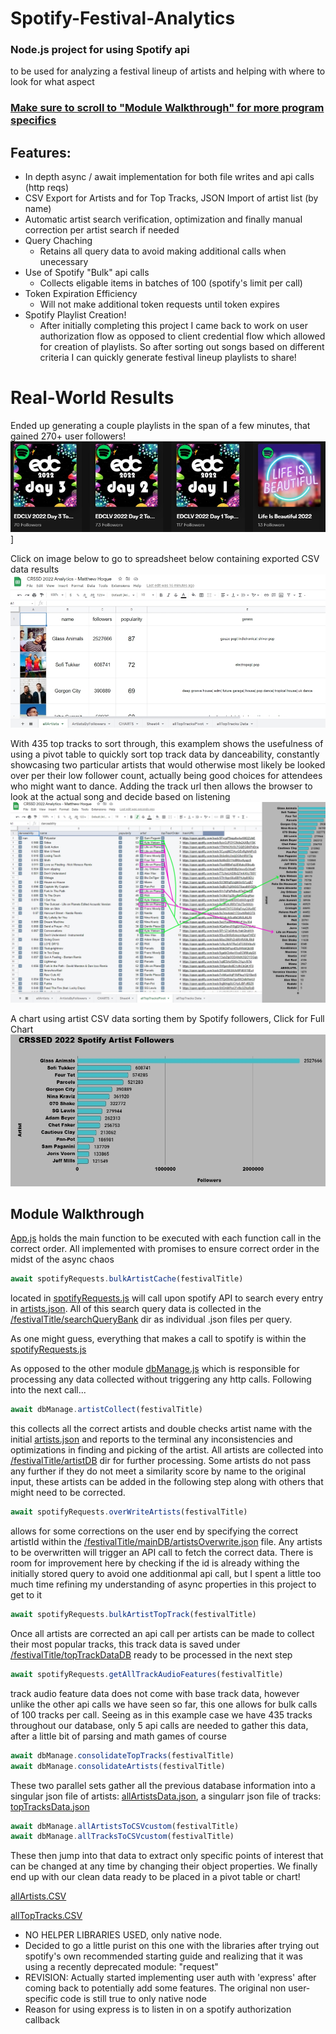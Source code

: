 # Spotify-Festival-Analytics
### Node.js project for using Spotify api
to be used for analyzing a festival lineup of artists and helping with where to look for what aspect

### [Make sure to scroll to "Module Walkthrough" for more program specifics](https://github.com/MatthewHoque/Spotify-Festival-Analytics/blob/main/README.md#module-walkthrough)
## Features:
  * In depth async / await implementation for both file writes and api calls (http reqs)  
  * CSV Export for Artists and for Top Tracks, JSON Import of artist list (by name)
  * Automatic artist search verification, optimization and finally manual correction per artist search if needed
  * Query Chaching
    * Retains all query data to avoid making additional calls when unecessary
  * Use of Spotify "Bulk" api calls
    * Collects eligable items in batches of 100 (spotify's limit per call)
  * Token Expiration Efficiency
    * Will not make additional token requests until token expires  
  * Spotify Playlist Creation!
    *  After initially completing this project I came back to work on user authorization flow as opposed to client credential flow which allowed for creation of playlists. So after sorting out songs based on different criteria I can quickly generate festival lineup playlists to share!

# Real-World Results
Ended up generating a couple playlists in the span of a few minutes, that gained 270+ user followers!
![image](https://github.com/MatthewHoque/Spotify-Festival-Analytics/blob/main/readmeSources/quicklyGeneratedPlaylists.jpg?raw=true)]

Click on image below to go to spreadsheet below containing exported CSV data results
[![image](https://github.com/MatthewHoque/Spotify-Festival-Analytics/blob/main/readmeSources/googleSheet.jpg?raw=true)](https://docs.google.com/spreadsheets/d/1mtFT8Uqi2-639NRQHsrvIffb3SRx6czsqH5JREp7WNs/edit?usp=sharing)

With 435 top tracks to sort through, this examplem shows the usefulness of using a pivot table to quickly sort top track data by danceability, constantly showcasing two particular artists that would otherwise most likely be looked over per their low follower count, actually being good choices for attendees who might want to dance. Adding the track url then allows the browser to look at the actual song and decide based on listening
[![video discussion](https://github.com/MatthewHoque/Spotify-Festival-Analytics/blob/main/readmeSources/pivot.jpg?raw=true)](https://docs.google.com/spreadsheets/d/1mtFT8Uqi2-639NRQHsrvIffb3SRx6czsqH5JREp7WNs/edit#gid=502333132)

A chart using artist CSV data sorting them by Spotify followers, Click for Full Chart
[![byFollowers](https://github.com/MatthewHoque/Spotify-Festival-Analytics/blob/main/readmeSources/artistsByFollowersMini.jpg?raw=true)](https://github.com/MatthewHoque/Spotify-Festival-Analytics/blob/main/readmeSources/artistsByFollowers.jpg?raw=true)


## Module Walkthrough
[App.js](https://github.com/MatthewHoque/Spotify-Festival-Analytics/blob/main/app.js) holds the main function to be executed with each function call in the correct order. All implemented with promises to ensure correct order in the midst of the async chaos

 ```javascript
 await spotifyRequests.bulkArtistCache(festivalTitle) 
 ```
located in [spotifyRequests.js](https://github.com/MatthewHoque/Spotify-Festival-Analytics/blob/main/spotifyRequests.js) will call upon spotify API to search every entry in [artists.json](https://github.com/MatthewHoque/Spotify-Festival-Analytics/blob/main/CRSSD2022/mainDB/artists.json). All of this search query data is collected in the [/festivalTitle/searchQueryBank](https://github.com/MatthewHoque/Spotify-Festival-Analytics/tree/main/CRSSD2022/searchQueryBank) dir as individual .json files per query.

As one might guess, everything that makes a call to spotify is within the [spotifyRequests.js](https://github.com/MatthewHoque/Spotify-Festival-Analytics/blob/main/spotifyRequests.js)

As opposed to the other module [dbManage.js](https://github.com/MatthewHoque/Spotify-Festival-Analytics/blob/main/dbManage.js) which is responsible for processing any data collected without triggering any http calls. Following into the next call...

 ```javascript
 await dbManage.artistCollect(festivalTitle)
 ```
 
 this collects all the correct artists and double checks artist name with the initial [artists.json](https://github.com/MatthewHoque/Spotify-Festival-Analytics/blob/main/CRSSD2022/mainDB/artists.json) and reports to the terminal any inconsistencies and optimizations in finding and picking of the artist. All artists are collected into [/festivalTitle/artistDB](https://github.com/MatthewHoque/Spotify-Festival-Analytics/tree/main/CRSSD2022/artistDB) dir for further processing. Some artists do not pass any further if they do not meet a similarity score by name to the original input, these artists can be added in the following step along with others that might need to be corrected.
 
  ```javascript
 await spotifyRequests.overWriteArtists(festivalTitle)
 ```
 
 allows for some corrections on the user end by specifying the correct artistId within the [/festivalTitle/mainDB/artistsOverwrite.json](https://github.com/MatthewHoque/Spotify-Festival-Analytics/blob/main/CRSSD2022/mainDB/artistsOverwrite.json) file. Any artists to be overwritten will trigger an API call to fetch the correct data. There is room for improvement here by checking if the id is already withing the initially stored query to avoid one additionmal api call, but I spent a little too much time refining my understanding of async properties in this project to get to it
 
  ```javascript
 await spotifyRequests.bulkArtistTopTrack(festivalTitle)
 ```
 
 Once all artists are corrected an api call per artists can be made to collect their most popular tracks, this track data is saved under [/festivalTitle/topTrackDataDB](https://github.com/MatthewHoque/Spotify-Festival-Analytics/tree/main/CRSSD2022/topTracksDB) ready to be processed in the next step
 
   ```javascript
 await spotifyRequests.getAllTrackAudioFeatures(festivalTitle)
 ```
 
track audio feature data does not come with base track data, however unlike the other api calls we have seen so far, this one allows for bulk calls of 100 tracks per call. Seeing as in this example case we have 435 tracks throughout our database, only 5 api calls are needed to gather this data, after a little bit of parsing and math games of course
 
 ```javascript
await dbManage.consolidateTopTracks(festivalTitle)
await dbManage.consolidateArtists(festivalTitle)
 ```
 These two parallel sets gather all the previous database information into a singular json file of artists: [allArtistsData.json](https://github.com/MatthewHoque/Spotify-Festival-Analytics/blob/main/CRSSD2022/mainDB/allArtistsData.json), a singularr json file of tracks: [topTracksData.json](https://github.com/MatthewHoque/Spotify-Festival-Analytics/blob/main/CRSSD2022/mainDB/topTracksData.json) 
 
 
  ```javascript
await dbManage.allArtistsToCSVcustom(festivalTitle)
await dbManage.allTracksToCSVcustom(festivalTitle)
 ```
 
 These then jump into that data to extract only specific points of interest that can be changed at any time by changing their object properties.
 We finally end up with our clean data ready to be placed in a pivot table or chart!
 
 [allArtists.CSV](https://github.com/MatthewHoque/Spotify-Festival-Analytics/blob/main/CRSSD2022/mainDB/allArtists.CSV)
 
 [allTopTracks.CSV](https://github.com/MatthewHoque/Spotify-Festival-Analytics/blob/main/CRSSD2022/mainDB/allTopTracks.CSV)

 
 * NO HELPER LIBRARIES USED, only native node.
  * Decided to go a little purist on this one with the libraries after trying out spotify's own recommended starting guide and realizing that it was using a recently deprecated    module: "request" 
  * REVISION: Actually started implementing user auth with 'express' after coming back to potentially add some features. The original non user-specific code is still true to only native node
  * Reason for using express is to listen in on a spotify authorization callback
